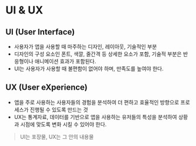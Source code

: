 # UI & UX

## UI (User Interface)
* 사용자가 앱을 사용할 때 마주하는 디자인, 레이아웃, 기술적인 부분
* 디자인의 구성 요소인 폰트, 색깔, 줄간격 등 상세한 요소가 포함, 기술적 부분은 반응형이나 애니메이션 효과가 포함된다.
* UI는 사용자가 사용할 때 불편함이 없어야 하며, 만족도를 높여야 한다.

## UX (User eXperience)
* 앱을 주로 사용하는 사용자들의 경험을 분석하여 더 편하고 효율적인 방향으로 프로세스가 진행될 수 있도록 만드는 것
* UX는 통계자료, 데이터를 기반으로 앱을 사용하는 유저들의 특성을 분석하여 상황과 시점에 맞도록 변화 시킬 수 있어야 한다.

> UI는 포장물, UX는 그 안의 내용물
